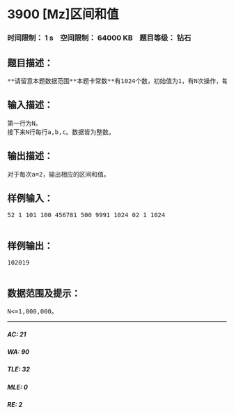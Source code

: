# 3900 [Mz]区间和值   
### 时间限制： 1 s&nbsp;&nbsp;&nbsp;&nbsp;空间限制： 64000 KB&nbsp;&nbsp;&nbsp;&nbsp;题目等级： 钻石  
## 题目描述：  

<pre>
**请留意本题数据范围**本题卡常数**有1024个数，初始值为1，有N次操作，每次操作给定a,b,c，当a=1时，意为将第b(1<=b<=1024)个数乘以c(0<=c<=45,000)，当a=2时，意为询问第b个数到第c(1<=b<=c<=1024)个数的和值。需要对45679取模。
</pre>
  
  
## 输入描述：  

<pre>
第一行为N。  
接下来N行每行a,b,c。数据皆为整数。
</pre>
  
  
## 输出描述：  

<pre>
对于每次a=2，输出相应的区间和值。
</pre>
  
  
## 样例输入：  

<pre>
52 1 101 100 456781 500 9991 1024 02 1 1024  

</pre>
  
  
## 样例输出：  

<pre>
102019  

</pre>
  
  
## 数据范围及提示：  

<pre>
N<=1,000,000。
</pre>
  
  
***  

##### AC: 21  
##### WA: 90  
##### TLE: 32  
##### MLE: 0  
##### RE: 2  

